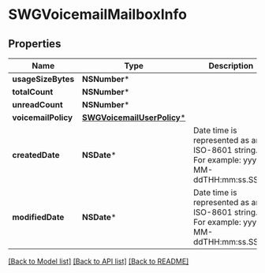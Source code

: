 # SWGVoicemailMailboxInfo

## Properties
Name | Type | Description | Notes
------------ | ------------- | ------------- | -------------
**usageSizeBytes** | **NSNumber*** |  | [optional] 
**totalCount** | **NSNumber*** |  | [optional] 
**unreadCount** | **NSNumber*** |  | [optional] 
**voicemailPolicy** | [**SWGVoicemailUserPolicy***](SWGVoicemailUserPolicy.md) |  | [optional] 
**createdDate** | **NSDate*** | Date time is represented as an ISO-8601 string. For example: yyyy-MM-ddTHH:mm:ss.SSSZ | [optional] 
**modifiedDate** | **NSDate*** | Date time is represented as an ISO-8601 string. For example: yyyy-MM-ddTHH:mm:ss.SSSZ | [optional] 

[[Back to Model list]](../README.md#documentation-for-models) [[Back to API list]](../README.md#documentation-for-api-endpoints) [[Back to README]](../README.md)


